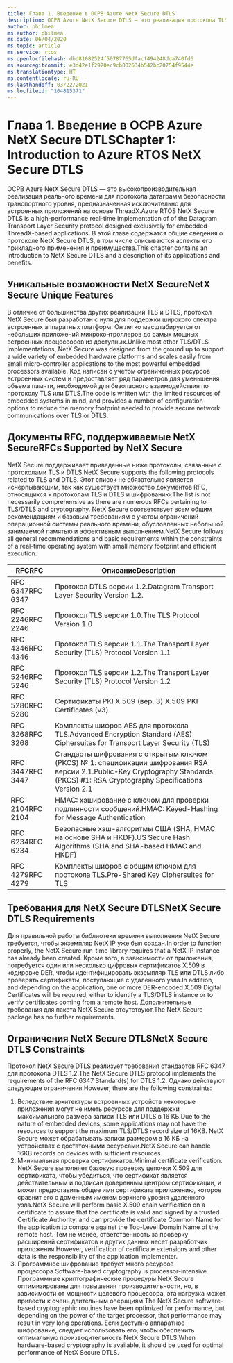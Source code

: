 ```yaml
---
title: Глава 1. Введение в ОСРВ Azure NetX Secure DTLS
description: ОСРВ Azure NetX Secure DTLS — это реализация протокола TLS для протокола датаграмм безопасности транспортного уровня, предназначенная для встроенных приложений на основе ThreadX.
author: philmea
ms.author: philmea
ms.date: 06/04/2020
ms.topic: article
ms.service: rtos
ms.openlocfilehash: dbd81082524f50787765dfacf494248dda740fd6
ms.sourcegitcommit: e3d42e1f2920ec9cb002634b542bc20754f9544e
ms.translationtype: HT
ms.contentlocale: ru-RU
ms.lasthandoff: 03/22/2021
ms.locfileid: "104815371"
---
```

# <a name="chapter-1-introduction-to-azure-rtos-netx-secure-dtls"></a><span data-ttu-id="31b50-103">Глава 1. Введение в ОСРВ Azure NetX Secure DTLS</span><span class="sxs-lookup"><span data-stu-id="31b50-103">Chapter 1: Introduction to Azure RTOS NetX Secure DTLS</span></span>

<span data-ttu-id="31b50-104">ОСРВ Azure NetX Secure DTLS — это высокопроизводительная реализация реального времени для протокола датаграмм безопасности транспортного уровня, предназначенная исключительно для встроенных приложений на основе ThreadX.</span><span class="sxs-lookup"><span data-stu-id="31b50-104">Azure RTOS NetX Secure DTLS is a high-performance real-time implementation of of the Datagram Transport Layer Security protocol designed exclusively for embedded ThreadX-based applications.</span></span> <span data-ttu-id="31b50-105">В этой главе содержатся общие сведения о протоколе NetX Secure DTLS, в том числе описываются аспекты его прикладного применения и преимущества.</span><span class="sxs-lookup"><span data-stu-id="31b50-105">This chapter contains an introduction to NetX Secure DTLS and a description of its applications and benefits.</span></span>

## <a name="netx-secure-unique-features"></a><span data-ttu-id="31b50-106">Уникальные возможности NetX Secure</span><span class="sxs-lookup"><span data-stu-id="31b50-106">NetX Secure Unique Features</span></span>

<span data-ttu-id="31b50-107">В отличие от большинства других реализаций TLS и DTLS, протокол NetX Secure был разработан с нуля для поддержки широкого спектра встроенных аппаратных платформ. Он легко масштабируется от небольших приложений микроконтроллеров до самых мощных встроенных процессоров из доступных.</span><span class="sxs-lookup"><span data-stu-id="31b50-107">Unlike most other TLS/DTLS implementations, NetX Secure was designed from the ground up to support a wide variety of embedded hardware platforms and scales easily from small micro-controller applications to the most powerful embedded processors available.</span></span> <span data-ttu-id="31b50-108">Код написан с учетом ограниченных ресурсов встроенных систем и предоставляет ряд параметров для уменьшения объема памяти, необходимой для безопасного взаимодействия по протоколу TLS или DTLS.</span><span class="sxs-lookup"><span data-stu-id="31b50-108">The code is written with the limited resources of embedded systems in mind, and provides a number of configuration options to reduce the memory footprint needed to provide secure network communications over TLS or DTLS.</span></span>

## <a name="rfcs-supported-by-netx-secure"></a><span data-ttu-id="31b50-109">Документы RFC, поддерживаемые NetX Secure</span><span class="sxs-lookup"><span data-stu-id="31b50-109">RFCs Supported by NetX Secure</span></span>

<span data-ttu-id="31b50-110">NetX Secure поддерживает приведенные ниже протоколы, связанные с протоколами TLS и DTLS.</span><span class="sxs-lookup"><span data-stu-id="31b50-110">NetX Secure supports the following protocols related to TLS and DTLS.</span></span> <span data-ttu-id="31b50-111">Этот список не обязательно является исчерпывающим, так как существует множество документов RFC, относящихся к протоколам TLS и DTLS и шифрованию.</span><span class="sxs-lookup"><span data-stu-id="31b50-111">The list is not necessarily comprehensive as there are numerous RFCs pertaining to TLS/DTLS and cryptography.</span></span> <span data-ttu-id="31b50-112">NetX Secure соответствует всем общим рекомендациям и базовым требованиям с учетом ограничений операционной системы реального времени, обусловленных небольшой занимаемой памятью и эффективным выполнением.</span><span class="sxs-lookup"><span data-stu-id="31b50-112">NetX Secure follows all general recommendations and basic requirements within the constraints of a real-time operating system with small memory footprint and efficient execution.</span></span>


| <span data-ttu-id="31b50-113">RFC</span><span class="sxs-lookup"><span data-stu-id="31b50-113">RFC</span></span> | <span data-ttu-id="31b50-114">Описание</span><span class="sxs-lookup"><span data-stu-id="31b50-114">Description</span></span> |
| --- | ----------- |
| <span data-ttu-id="31b50-115">RFC 6347</span><span class="sxs-lookup"><span data-stu-id="31b50-115">RFC 6347</span></span> | <span data-ttu-id="31b50-116">Протокол DTLS версии 1.2.</span><span class="sxs-lookup"><span data-stu-id="31b50-116">Datagram Transport Layer Security Version 1.2.</span></span> |
| <span data-ttu-id="31b50-117">RFC 2246</span><span class="sxs-lookup"><span data-stu-id="31b50-117">RFC 2246</span></span> | <span data-ttu-id="31b50-118">Протокол TLS версии 1.0.</span><span class="sxs-lookup"><span data-stu-id="31b50-118">The TLS Protocol Version 1.0</span></span>|
| <span data-ttu-id="31b50-119">RFC 4346</span><span class="sxs-lookup"><span data-stu-id="31b50-119">RFC 4346</span></span> | <span data-ttu-id="31b50-120">Протокол TLS версии 1.1.</span><span class="sxs-lookup"><span data-stu-id="31b50-120">The Transport Layer Security (TLS) Protocol Version 1.1</span></span> |
| <span data-ttu-id="31b50-121">RFC 5246</span><span class="sxs-lookup"><span data-stu-id="31b50-121">RFC 5246</span></span> | <span data-ttu-id="31b50-122">Протокол TLS версии 1.2.</span><span class="sxs-lookup"><span data-stu-id="31b50-122">The Transport Layer Security (TLS) Protocol Version 1.2</span></span> |
| <span data-ttu-id="31b50-123">RFC 5280</span><span class="sxs-lookup"><span data-stu-id="31b50-123">RFC 5280</span></span> | <span data-ttu-id="31b50-124">Сертификаты PKI X.509 (вер. 3).</span><span class="sxs-lookup"><span data-stu-id="31b50-124">X.509 PKI Certificates (v3)</span></span> |
| <span data-ttu-id="31b50-125">RFC 3268</span><span class="sxs-lookup"><span data-stu-id="31b50-125">RFC 3268</span></span> | <span data-ttu-id="31b50-126">Комплекты шифров AES для протокола TLS.</span><span class="sxs-lookup"><span data-stu-id="31b50-126">Advanced Encryption Standard (AES) Ciphersuites for Transport Layer Security (TLS)</span></span> |
| <span data-ttu-id="31b50-127">RFC 3447</span><span class="sxs-lookup"><span data-stu-id="31b50-127">RFC 3447</span></span> | <span data-ttu-id="31b50-128">Стандарты шифрования с открытым ключом (PKCS) № 1: спецификации шифрования RSA версии 2.1.</span><span class="sxs-lookup"><span data-stu-id="31b50-128">Public-Key Cryptography Standards (PKCS) #1: RSA Cryptography Specifications Version 2.1</span></span> |
| <span data-ttu-id="31b50-129">RFC 2104</span><span class="sxs-lookup"><span data-stu-id="31b50-129">RFC 2104</span></span> | <span data-ttu-id="31b50-130">HMAC: хэширование с ключом для проверки подлинности сообщений.</span><span class="sxs-lookup"><span data-stu-id="31b50-130">HMAC: Keyed-Hashing for Message Authentication</span></span> |
| <span data-ttu-id="31b50-131">RFC 6234</span><span class="sxs-lookup"><span data-stu-id="31b50-131">RFC 6234</span></span> | <span data-ttu-id="31b50-132">Безопасные хэш-алгоритмы США (SHA, HMAC на основе SHA и HKDF).</span><span class="sxs-lookup"><span data-stu-id="31b50-132">US Secure Hash Algorithms (SHA and SHA-based HMAC and HKDF)</span></span> |
| <span data-ttu-id="31b50-133">RFC 4279</span><span class="sxs-lookup"><span data-stu-id="31b50-133">RFC 4279</span></span> | <span data-ttu-id="31b50-134">Комплекты шифров с общим ключом для протокола TLS.</span><span class="sxs-lookup"><span data-stu-id="31b50-134">Pre-Shared Key Ciphersuites for TLS</span></span> |

## <a name="netx-secure-dtls-requirements"></a><span data-ttu-id="31b50-135">Требования для NetX Secure DTLS</span><span class="sxs-lookup"><span data-stu-id="31b50-135">NetX Secure DTLS Requirements</span></span>

<span data-ttu-id="31b50-136">Для правильной работы библиотеки времени выполнения NetX Secure требуется, чтобы экземпляр NetX IP уже был создан.</span><span class="sxs-lookup"><span data-stu-id="31b50-136">In order to function properly, the NetX Secure run-time library requires that a NetX IP instance has already been created.</span></span> <span data-ttu-id="31b50-137">Кроме того, в зависимости от приложения, потребуется один или несколько цифровых сертификатов X.509 в кодировке DER, чтобы идентифицировать экземпляр TLS или DTLS либо проверять сертификаты, поступающие с удаленного узла.</span><span class="sxs-lookup"><span data-stu-id="31b50-137">In addition, and depending on the application, one or more DER-encoded X.509 Digital Certificates will be required, either to identify a TLS/DTLS instance or to verify certificates coming from a remote host.</span></span> <span data-ttu-id="31b50-138">Дополнительные требования для пакета NetX Secure отсутствуют.</span><span class="sxs-lookup"><span data-stu-id="31b50-138">The NetX Secure package has no further requirements.</span></span>

## <a name="netx-secure-dtls-constraints"></a><span data-ttu-id="31b50-139">Ограничения NetX Secure DTLS</span><span class="sxs-lookup"><span data-stu-id="31b50-139">NetX Secure DTLS Constraints</span></span>

<span data-ttu-id="31b50-140">Протокол NetX Secure DTLS реализует требования стандартов RFC 6347 для протокола DTLS 1.2.</span><span class="sxs-lookup"><span data-stu-id="31b50-140">The NetX Secure DTLS protocol implements the requirements of the RFC 6347 Standard(s) for DTLS 1.2.</span></span> <span data-ttu-id="31b50-141">Однако действуют следующие ограничения.</span><span class="sxs-lookup"><span data-stu-id="31b50-141">However, there are the following constraints:</span></span>

1. <span data-ttu-id="31b50-142">Вследствие архитектуры встроенных устройств некоторые приложения могут не иметь ресурсов для поддержки максимального размера записи TLS или DTLS в 16 КБ.</span><span class="sxs-lookup"><span data-stu-id="31b50-142">Due to the nature of embedded devices, some applications may not have the resources to support the maximum TLS/DTLS record size of 16KB.</span></span> <span data-ttu-id="31b50-143">NetX Secure может обрабатывать записи размером в 16 КБ на устройствах с достаточными ресурсами.</span><span class="sxs-lookup"><span data-stu-id="31b50-143">NetX Secure can handle 16KB records on devices with sufficient resources.</span></span>
2. <span data-ttu-id="31b50-144">Минимальная проверка сертификатов.</span><span class="sxs-lookup"><span data-stu-id="31b50-144">Minimal certificate verification.</span></span> <span data-ttu-id="31b50-145">NetX Secure выполняет базовую проверку цепочки X.509 для сертификата, чтобы убедиться, что сертификат является действительным и подписан доверенным центром сертификации, и может предоставить общее имя сертификата приложению, которое сравнит его с доменным именем верхнего уровня удаленного узла.</span><span class="sxs-lookup"><span data-stu-id="31b50-145">NetX Secure will perform basic X.509 chain verification on a certificate to assure that the     certificate is valid and signed by a trusted Certificate Authority, and can provide the certificate Common Name for the application to compare against the Top-Level Domain Name of the remote host.</span></span> <span data-ttu-id="31b50-146">Тем не менее, ответственность за проверку расширений сертификатов и других данных несет разработчик приложения.</span><span class="sxs-lookup"><span data-stu-id="31b50-146">However, verification of certificate extensions and other data is the responsibility of the application implementer.</span></span>
3. <span data-ttu-id="31b50-147">Программное шифрование требует много ресурсов процессора.</span><span class="sxs-lookup"><span data-stu-id="31b50-147">Software-based cryptography is processor-intensive.</span></span> <span data-ttu-id="31b50-148">Программные криптографические процедуры NetX Secure оптимизированы для повышения производительности, но, в зависимости от мощности целевого процессора, эта нагрузка может привести к очень длительным операциям.</span><span class="sxs-lookup"><span data-stu-id="31b50-148">The NetX Secure software-based cryptographic routines have been optimized for performance, but depending on the power of the target processor, that performance may result in very long operations.</span></span> <span data-ttu-id="31b50-149">Если доступно аппаратное шифрование, следует использовать его, чтобы обеспечить оптимальную производительность NetX Secure DTLS.</span><span class="sxs-lookup"><span data-stu-id="31b50-149">When hardware-based cryptography is available, it should be used for optimal performance of NetX Secure DTLS.</span></span>
